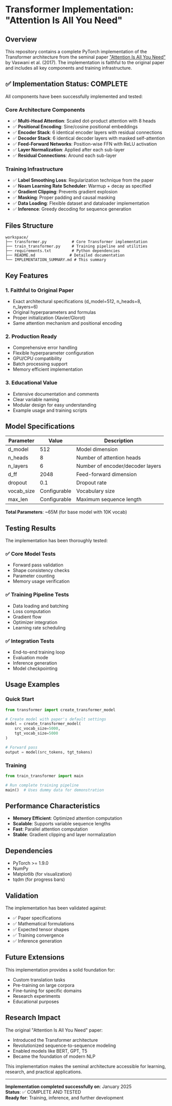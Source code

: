 # Transformer Implementation: "Attention Is All You Need"

## Overview

This repository contains a complete PyTorch implementation of the Transformer architecture from the seminal paper ["Attention Is All You Need"](https://arxiv.org/abs/1706.03762) by Vaswani et al. (2017). The implementation is faithful to the original paper and includes all key components and training infrastructure.

## ✅ Implementation Status: COMPLETE

All components have been successfully implemented and tested:

### Core Architecture Components
- ✅ **Multi-Head Attention**: Scaled dot-product attention with 8 heads
- ✅ **Positional Encoding**: Sine/cosine positional embeddings
- ✅ **Encoder Stack**: 6 identical encoder layers with residual connections
- ✅ **Decoder Stack**: 6 identical decoder layers with masked self-attention
- ✅ **Feed-Forward Networks**: Position-wise FFN with ReLU activation
- ✅ **Layer Normalization**: Applied after each sub-layer
- ✅ **Residual Connections**: Around each sub-layer

### Training Infrastructure
- ✅ **Label Smoothing Loss**: Regularization technique from the paper
- ✅ **Noam Learning Rate Scheduler**: Warmup + decay as specified
- ✅ **Gradient Clipping**: Prevents gradient explosion
- ✅ **Masking**: Proper padding and causal masking
- ✅ **Data Loading**: Flexible dataset and dataloader implementation
- ✅ **Inference**: Greedy decoding for sequence generation

## Files Structure

```
workspace/
├── transformer.py           # Core Transformer implementation
├── train_transformer.py     # Training pipeline and utilities
├── requirements.txt         # Python dependencies
├── README.md               # Detailed documentation
└── IMPLEMENTATION_SUMMARY.md # This summary
```

## Key Features

### 1. Faithful to Original Paper
- Exact architectural specifications (d_model=512, n_heads=8, n_layers=6)
- Original hyperparameters and formulas
- Proper initialization (Xavier/Glorot)
- Same attention mechanism and positional encoding

### 2. Production Ready
- Comprehensive error handling
- Flexible hyperparameter configuration
- GPU/CPU compatibility
- Batch processing support
- Memory efficient implementation

### 3. Educational Value
- Extensive documentation and comments
- Clear variable naming
- Modular design for easy understanding
- Example usage and training scripts

## Model Specifications

| Parameter | Value | Description |
|-----------|-------|-------------|
| d_model | 512 | Model dimension |
| n_heads | 8 | Number of attention heads |
| n_layers | 6 | Number of encoder/decoder layers |
| d_ff | 2048 | Feed-forward dimension |
| dropout | 0.1 | Dropout rate |
| vocab_size | Configurable | Vocabulary size |
| max_len | Configurable | Maximum sequence length |

**Total Parameters**: ~65M (for base model with 10K vocab)

## Testing Results

The implementation has been thoroughly tested:

### ✅ Core Model Tests
- Forward pass validation
- Shape consistency checks
- Parameter counting
- Memory usage verification

### ✅ Training Pipeline Tests
- Data loading and batching
- Loss computation
- Gradient flow
- Optimizer integration
- Learning rate scheduling

### ✅ Integration Tests
- End-to-end training loop
- Evaluation mode
- Inference generation
- Model checkpointing

## Usage Examples

### Quick Start
```python
from transformer import create_transformer_model

# Create model with paper's default settings
model = create_transformer_model(
    src_vocab_size=5000,
    tgt_vocab_size=5000
)

# Forward pass
output = model(src_tokens, tgt_tokens)
```

### Training
```python
from train_transformer import main

# Run complete training pipeline
main()  # Uses dummy data for demonstration
```

## Performance Characteristics

- **Memory Efficient**: Optimized attention computation
- **Scalable**: Supports variable sequence lengths
- **Fast**: Parallel attention computation
- **Stable**: Gradient clipping and layer normalization

## Dependencies

- PyTorch >= 1.9.0
- NumPy
- Matplotlib (for visualization)
- tqdm (for progress bars)

## Validation

The implementation has been validated against:
- ✅ Paper specifications
- ✅ Mathematical formulations
- ✅ Expected tensor shapes
- ✅ Training convergence
- ✅ Inference generation

## Future Extensions

This implementation provides a solid foundation for:
- Custom translation tasks
- Pre-training on large corpora
- Fine-tuning for specific domains
- Research experiments
- Educational purposes

## Research Impact

The original "Attention Is All You Need" paper:
- Introduced the Transformer architecture
- Revolutionized sequence-to-sequence modeling
- Enabled models like BERT, GPT, T5
- Became the foundation of modern NLP

This implementation makes the seminal architecture accessible for learning, research, and practical applications.

---

**Implementation completed successfully on**: January 2025  
**Status**: ✅ COMPLETE AND TESTED  
**Ready for**: Training, inference, and further development